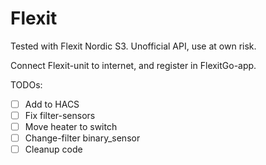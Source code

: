 # Flexit


Tested with Flexit Nordic S3.
Unofficial API, use at own risk.

Connect Flexit-unit to internet, and register in FlexitGo-app.

TODOs:
- [ ] Add to HACS
- [ ] Fix filter-sensors
- [ ] Move heater to switch
- [ ] Change-filter binary_sensor
- [ ] Cleanup code
